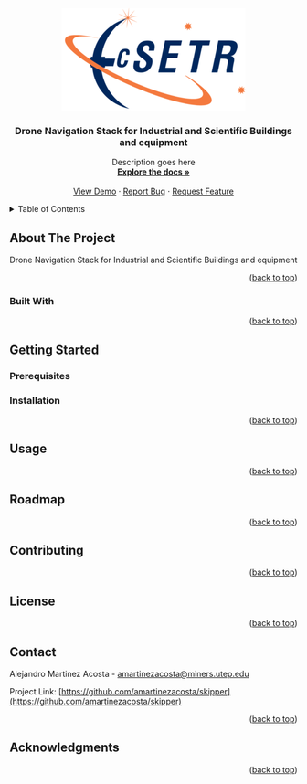 <div id="top"></div>
<!-- PROJECT LOGO -->
<br />
<div align="center">
  <a href="https://github.com/amartinezacosta/dronenav">
    <img src="cSTER_logo.png" alt="Logo">
  </a>

  <h3 align="center">Drone Navigation Stack for Industrial and Scientific Buildings and equipment</h3>

  <p align="center">
    Description goes here
    <br />
    <a href=""><strong>Explore the docs »</strong></a>
    <br />
    <br />
    <a href="">View Demo</a>
    ·
    <a href="">Report Bug</a>
    ·
    <a href="">Request Feature</a>
  </p>
</div>

<!-- TABLE OF CONTENTS -->
<details>
  <summary>Table of Contents</summary>
  <ol>
    <li>
      <a href="#about-the-project">About The Project</a>
      <ul>
        <li><a href="#built-with">Built With</a></li>
      </ul>
    </li>
    <li>
      <a href="#getting-started">Getting Started</a>
      <ul>
        <li><a href="#prerequisites">Prerequisites</a></li>
        <li><a href="#installation">Installation</a></li>
      </ul>
    </li>
    <li><a href="#usage">Usage</a></li>
    <li><a href="#roadmap">Roadmap</a></li>
    <li><a href="#contributing">Contributing</a></li>
    <li><a href="#license">License</a></li>
    <li><a href="#contact">Contact</a></li>
    <li><a href="#acknowledgments">Acknowledgments</a></li>
  </ol>
</details>



<!-- ABOUT THE PROJECT -->
## About The Project
Drone Navigation Stack for Industrial and Scientific Buildings and equipment

<p align="right">(<a href="#top">back to top</a>)</p>

### Built With


<p align="right">(<a href="#top">back to top</a>)</p>

<!-- GETTING STARTED -->
## Getting Started


### Prerequisites


### Installation


<p align="right">(<a href="#top">back to top</a>)</p>

<!-- USAGE EXAMPLES -->
## Usage


<p align="right">(<a href="#top">back to top</a>)</p>

<!-- ROADMAP -->
## Roadmap


<p align="right">(<a href="#top">back to top</a>)</p>

<!-- CONTRIBUTING -->
## Contributing


<p align="right">(<a href="#top">back to top</a>)</p>


<!-- LICENSE -->
## License


<p align="right">(<a href="#top">back to top</a>)</p>

<!-- CONTACT -->
## Contact

Alejandro Martinez Acosta - amartinezacosta@miners.utep.edu

Project Link: [https://github.com/amartinezacosta/skipper](https://github.com/amartinezacosta/skipper)

<p align="right">(<a href="#top">back to top</a>)</p>

<!-- ACKNOWLEDGMENTS -->
## Acknowledgments


<p align="right">(<a href="#top">back to top</a>)</p>
